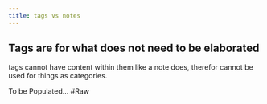 ```yaml
---
title: tags vs notes
---
```

## Tags are for what does not need to be elaborated
tags cannot have content within them like a note does, therefor cannot be used for things as categories. 

To be Populated...
#Raw 